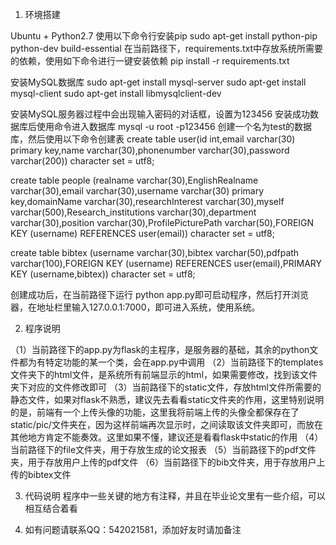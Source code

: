 1. 环境搭建

Ubuntu + Python2.7
使用以下命令行安装pip
sudo apt-get install python-pip python-dev build-essential
在当前路径下，requirements.txt中存放系统所需要的依赖，使用如下命令进行一键安装依赖
pip install -r requirements.txt

安装MySQL数据库
sudo apt-get install mysql-server
sudo apt-get install mysql-client
sudo apt-get install libmysqlclient-dev

安装MySQL服务器过程中会出现输入密码的对话框，设置为123456
安装成功数据库后使用命令进入数据库
mysql -u root -p123456
创建一个名为test的数据库，然后使用以下命令创建表
create table user(id int,email varchar(30) primary key,name varchar(30),phonenumber varchar(30),password varchar(200))  character set = utf8;

create table people (realname varchar(30),EnglishRealname varchar(30),email varchar(30),username varchar(30) primary key,domainName varchar(30),researchInterest varchar(30),myself varchar(500),Research_institutions varchar(30),department varchar(30),position varchar(30),ProfilePicturePath varchar(50),FOREIGN KEY (username) REFERENCES user(email)) character set = utf8;

create table bibtex (username varchar(30),bibtex varchar(50),pdfpath varchar(100),FOREIGN KEY (username) REFERENCES user(email),PRIMARY KEY (username,bibtex)) character set = utf8;


创建成功后，在当前路径下运行
python app.py即可启动程序，然后打开浏览器，在地址栏里输入127.0.0.1:7000，即可进入系统，使用系统。


2. 程序说明

（1）当前路径下的app.py为flask的主程序，是服务器的基础，其余的python文件都为有特定功能的某一个类，会在app.py中调用
（2）当前路径下的templates文件夹下的html文件，是系统所有前端显示的html，如果需要修改，找到该文件夹下对应的文件修改即可
（3）当前路径下的static文件，存放html文件所需要的静态文件，如果对flask不熟悉，建议先去看看static文件夹的作用，这里特别说明的是，前端有一个上传头像的功能，这里我将前端上传的头像全都保存在了static/pic/文件夹在，因为这样前端再次显示时，之间读取该文件夹即可，而放在其他地方肯定不能奏效。这里如果不懂，建议还是看看flask中static的作用
（4）当前路径下的file文件夹，用于存放生成的论文报表
（5）当前路径下的pdf文件夹，用于存放用户上传的pdf文件
（6）当前路径下的bib文件夹，用于存放用户上传的bibtex文件


3. 代码说明
程序中一些关键的地方有注释，并且在毕业论文里有一些介绍，可以相互结合着看

4. 如有问题请联系QQ：542021581，添加好友时请加备注
